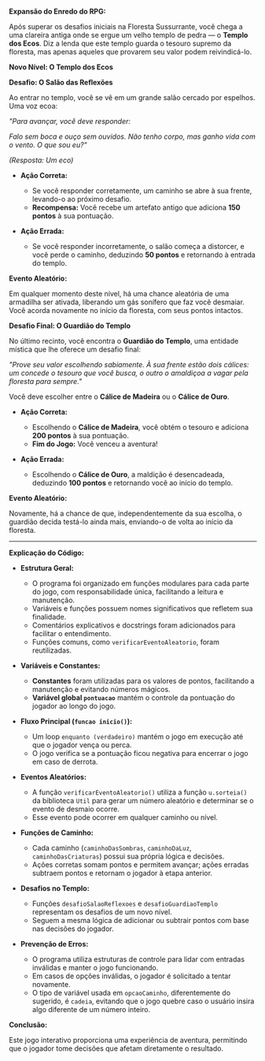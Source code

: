**Expansão do Enredo do RPG:**

Após superar os desafios iniciais na Floresta Sussurrante, você chega a uma clareira antiga onde se ergue um velho templo de pedra — o **Templo dos Ecos**. Diz a lenda que este templo guarda o tesouro supremo da floresta, mas apenas aqueles que provarem seu valor podem reivindicá-lo.

**Novo Nível: O Templo dos Ecos**

**Desafio: O Salão das Reflexões**

Ao entrar no templo, você se vê em um grande salão cercado por espelhos. Uma voz ecoa:

*"Para avançar, você deve responder:*

*Falo sem boca e ouço sem ouvidos. Não tenho corpo, mas ganho vida com o vento. O que sou eu?"*

*(Resposta: Um eco)*

- **Ação Correta:**
  - Se você responder corretamente, um caminho se abre à sua frente, levando-o ao próximo desafio.
  - **Recompensa:** Você recebe um artefato antigo que adiciona **150 pontos** à sua pontuação.

- **Ação Errada:**
  - Se você responder incorretamente, o salão começa a distorcer, e você perde o caminho, deduzindo **50 pontos** e retornando à entrada do templo.

**Evento Aleatório:**

Em qualquer momento deste nível, há uma chance aleatória de uma armadilha ser ativada, liberando um gás sonífero que faz você desmaiar. Você acorda novamente no início da floresta, com seus pontos intactos.

**Desafio Final: O Guardião do Templo**

No último recinto, você encontra o **Guardião do Templo**, uma entidade mística que lhe oferece um desafio final:

*"Prove seu valor escolhendo sabiamente. À sua frente estão dois cálices: um concede o tesouro que você busca, o outro o amaldiçoa a vagar pela floresta para sempre."*

Você deve escolher entre o **Cálice de Madeira** ou o **Cálice de Ouro**.

- **Ação Correta:**
  - Escolhendo o **Cálice de Madeira**, você obtém o tesouro e adiciona **200 pontos** à sua pontuação.
  - **Fim do Jogo:** Você venceu a aventura!

- **Ação Errada:**
  - Escolhendo o **Cálice de Ouro**, a maldição é desencadeada, deduzindo **100 pontos** e retornando você ao início do templo.

**Evento Aleatório:**

Novamente, há a chance de que, independentemente da sua escolha, o guardião decida testá-lo ainda mais, enviando-o de volta ao início da floresta.

---

**Explicação do Código:**

- **Estrutura Geral:**
  - O programa foi organizado em funções modulares para cada parte do jogo, com responsabilidade única, facilitando a leitura e manutenção.
  - Variáveis e funções possuem nomes significativos que refletem sua finalidade.
  - Comentários explicativos e docstrings foram adicionados para facilitar o entendimento.
  - Funções comuns, como `verificarEventoAleatorio`, foram reutilizadas.

- **Variáveis e Constantes:**
  - **Constantes** foram utilizadas para os valores de pontos, facilitando a manutenção e evitando números mágicos.
  - **Variável global `pontuacao`** mantém o controle da pontuação do jogador ao longo do jogo.

- **Fluxo Principal (`funcao inicio()`):**
  - Um loop `enquanto (verdadeiro)` mantém o jogo em execução até que o jogador vença ou perca.
  - O jogo verifica se a pontuação ficou negativa para encerrar o jogo em caso de derrota.

- **Eventos Aleatórios:**
  - A função `verificarEventoAleatorio()` utiliza a função `u.sorteia()` da biblioteca `Util` para gerar um número aleatório e determinar se o evento de desmaio ocorre.
  - Esse evento pode ocorrer em qualquer caminho ou nível.

- **Funções de Caminho:**
  - Cada caminho (`caminhoDasSombras`, `caminhoDaLuz`, `caminhoDasCriaturas`) possui sua própria lógica e decisões.
  - Ações corretas somam pontos e permitem avançar; ações erradas subtraem pontos e retornam o jogador à etapa anterior.

- **Desafios no Templo:**
  - Funções `desafioSalaoReflexoes` e `desafioGuardiaoTemplo` representam os desafios de um novo nível.
  - Seguem a mesma lógica de adicionar ou subtrair pontos com base nas decisões do jogador.

- **Prevenção de Erros:**
  - O programa utiliza estruturas de controle para lidar com entradas inválidas e manter o jogo funcionando.
  - Em casos de opções inválidas, o jogador é solicitado a tentar novamente.
  - O tipo de variável usada em `opcaoCaminho`, diferentemente do sugerido, é `cadeia`, evitando que o jogo quebre caso o usuário insira algo diferente de um número inteiro.

**Conclusão:**

Este jogo interativo proporciona uma experiência de aventura, permitindo que o jogador tome decisões que afetam diretamente o resultado.
